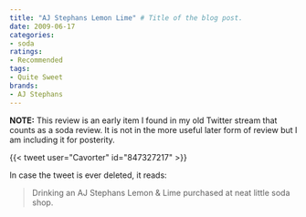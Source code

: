```yaml
---
title: "AJ Stephans Lemon Lime" # Title of the blog post.
date: 2009-06-17
categories:
- soda
ratings:
- Recommended
tags:
- Quite Sweet
brands:
- AJ Stephans
---
```


**NOTE:** This review is an early item I found in my old Twitter stream that counts as a soda review. It is not in the more useful later form of review but I am including it for posterity.

{{< tweet user="Cavorter" id="847327217" >}}

In case the tweet is ever deleted, it reads:
> Drinking an AJ Stephans Lemon & Lime purchased at neat little soda shop.